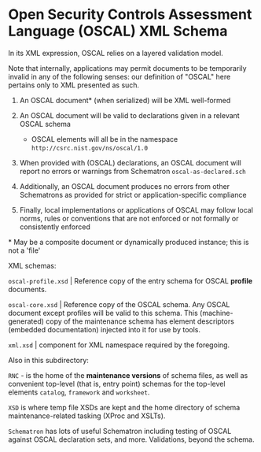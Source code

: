 # Open Security Controls Assessment Language (OSCAL) XML Schema

In its XML expression, OSCAL relies on a layered validation model.

Note that internally, applications may permit documents to be temporarily invalid in any of the following senses: our definition of "OSCAL" here pertains only to XML presented as such.

1. An OSCAL document* (when serialized) will be XML well-formed
1. An OSCAL document will be valid to declarations given in a relevant OSCAL schema
     * OSCAL elements will all be in the namespace `http://csrc.nist.gov/ns/oscal/1.0`
     
1. When provided with (OSCAL) declarations, an OSCAL document will report no errors or warnings from Schematron `oscal-as-declared.sch`
1. Additionally, an OSCAL document produces no errors from other Schematrons as provided for strict or application-specific compliance
1. Finally, local implementations or applications of OSCAL may follow local norms, rules or conventions that are not enforced or not formally or consistently enforced

\* May be a composite document or dynamically produced instance; this is not a 'file'

XML schemas:


`oscal-profile.xsd` | Reference copy of the entry schema for OSCAL **profile** documents.

`oscal-core.xsd` | Reference copy of the OSCAL schema. Any OSCAL document except profiles will be valid to this schema. This (machine-generated) copy of the maintenance schema has element descriptors (embedded documentation) injected into it for use by tools.

`xml.xsd` | component for XML namespace required by the foregoing.

Also in this subdirectory:

`RNC` - is the home of the **maintenance versions** of schema files, as well as convenient top-level (that is, entry point) schemas for the top-level elements `catalog`, `framework` and `worksheet`.

`XSD` is where temp file XSDs are kept and the home directory of schema maintenance-related tasking (XProc and XSLTs).

`Schematron` has lots of useful Schematron including testing of OSCAL against OSCAL declaration sets, and more. Validations, beyond the schema.

